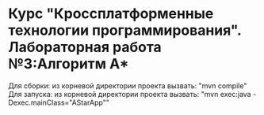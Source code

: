 # Курс "Кроссплатформенные технологии программирования". Лабораторная работа №3:Алгоритм A*
Для сборки: из корневой директории проекта вызвать: "mvn compile"
Для запуска: из корневой директории проекта вызвать: "mvn exec:java -Dexec.mainClass="AStarApp""
